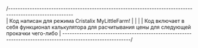  /---------------------------------------------------------------------------------------------------------\
| Код написан для режима Cristalix MyLittleFarm!                                                           |
|                                                                                                          |
| Код включает в себя функционал калькулятора для расчитывания цены для следующей прокачки чего-либо       |
\----------------------------------------------------------------------------------------------------------/ 
